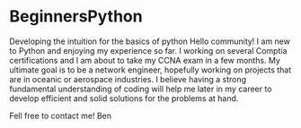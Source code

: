# BeginnersPython
Developing the intuition for the basics of python
Hello community! I am new to Python and enjoying my experience so far. I working on several Comptia certifications and I am about to take my CCNA exam in a few months. My ultimate goal is to be a network engineer, hopefully working on projects that are in oceanic or aerospace industries. I believe having a strong fundamental understanding of coding will help me later in my career to develop efficient and solid solutions for the problems at hand.

Fell free to contact me!
Ben
